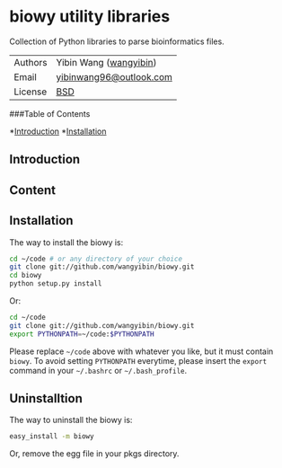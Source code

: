 # biowy utility libraries

Collection of Python libraries to parse bioinformatics files.

| | |
| --- | --- |
| Authors | Yibin Wang ([wangyibin](http://github.com/wangyibin)) |
| Email   | <yibinwang96@outlook.com> |
| License | [BSD](http://creativecommons.org/licenses/BSD/) |

###Table of Contents

<!-- vim markdown-toc GFM -->

*[Introduction](#introduction)
*[Installation](#installation)

## Introduction

## Content

## Installation

The way to install the biowy is:
```bash
cd ~/code # or any directory of your choice
git clone git://github.com/wangyibin/biowy.git
cd biowy
python setup.py install
```
Or:
```bash
cd ~/code 
git clone git://github.com/wangyibin/biowy.git
export PYTHONPATH=~/code:$PYTHONPATH
```

Please replace `~/code` above with whatever you like, but it must
contain `biowy`. To avoid setting `PYTHONPATH` everytime, please insert
the `export` command in your `~/.bashrc` or `~/.bash_profile`.

## Uninstalltion
The way to uninstall the biowy is:
```bash
easy_install -m biowy
```
Or, remove the egg file in your pkgs directory.


